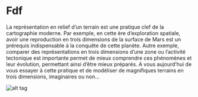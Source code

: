 # Fdf
La représentation en relief d’un terrain est une pratique clef de la cartographie moderne. Par exemple, en cette ère
d’exploration spatiale, avoir une reproduction en trois dimensions de la surface de Mars est un prérequis indispensable à la
conquête de cette planète. Autre exemple, comparer des représentations en trois dimensions d’une zone ou
l’activité tectonique est importante permet de mieux comprendre ces phénomènes et leur
évolution, permettant ainsi d’être mieux préparés.
A vous aujourd’hui de vous essayer à cette pratique et de modéliser de magnifiques
terrains en trois dimensions, imaginaires ou non...

![alt tag](https://user-images.githubusercontent.com/34480775/52214091-235a4c00-2891-11e9-9639-98aac4ef1301.png)
